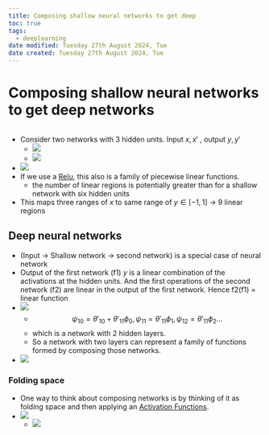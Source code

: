 ```yaml
---
title: Composing shallow neural networks to get deep
toc: true
tags:
  - deeplearning
date modified: Tuesday 27th August 2024, Tue
date created: Tuesday 27th August 2024, Tue
---
```


# Composing shallow neural networks to get deep networks
```toc
```

- Consider two networks with 3 hidden units. Input $x, x'$ , output $y, y'$
	- ![](Pasted%20image%2020240827202511.png)
	- ![](Pasted%20image%2020240827202529.png)
- ![](Pasted%20image%2020240827201808.png)
- If we use a [Relu](Relu.md), this also is a family of piecewise linear functions. 
	- the number of linear regions is potentially greater than for a shallow network with six hidden units
- This maps three ranges of $x$ to same range of $y \in [-1,1]$ -> 9 linear regions

## Deep neural networks
- (Input -> Shallow network -> second network) is a special case of neural network
- Output of the first network (f1) $y$ is a linear combination of the activations at the hidden units. And the first operations of the second network (f2) are linear in the output of the first network. Hence f2(f1) = linear function
- ![](Pasted%20image%2020240827203123.png)
	- $$\psi_{10}= \theta'_{10}+ \theta'_{11}\phi_{0},\psi_{11}= \theta'_{11}\phi_{1}, \psi_{12}=\theta'_{11}\phi_{2}...$$
	- which is a network with 2 hidden layers.
	- So a network with two layers can represent a family of functions formed by composing those networks.
- ![](Pasted%20image%2020240827203340.png)
### Folding space
- One way to think about composing networks is by thinking of it as folding space and then applying an [Activation Functions](Activation%20Functions.md). 
- ![](Pasted%20image%2020240827202757.png)
	- ![](Pasted%20image%2020240827204450.png)
